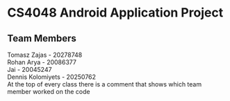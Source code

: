 # CS4048 Android Application Project
## Team Members
Tomasz Zajas - 20278748 <br>
Rohan Arya - 20086377 <br>
Jai - 20045247 <br>
Dennis Kolomiyets - 20250762
<br>
At the top of every class there is a comment that shows which team member worked on the code
